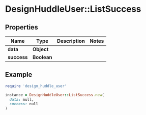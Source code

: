 # DesignHuddleUser::ListSuccess

## Properties

| Name | Type | Description | Notes |
| ---- | ---- | ----------- | ----- |
| **data** | **Object** |  |  |
| **success** | **Boolean** |  |  |

## Example

```ruby
require 'design_huddle_user'

instance = DesignHuddleUser::ListSuccess.new(
  data: null,
  success: null
)
```

